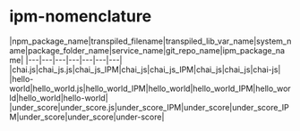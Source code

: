 
# ipm-nomenclature
|npm_package_name|transpiled_filename|transpiled_lib_var_name|system_name|package_folder_name|service_name|git_repo_name|ipm_package_name|
|---|---|---|---|---|---|---|
|chai.js|chai_js.js|chai_js_IPM|chai_js|chai_js_IPM|chai_js|chai_js|chai-js|
|hello-world|hello_world.js|hello_world_IPM|hello_world|hello_world_IPM|hello_world|hello_world|hello-world|
|under_score|under_score.js|under_score_IPM|under_score|under_score_IPM|under_score|under_score|under-score|
